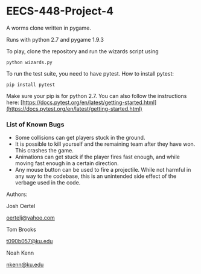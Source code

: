 # EECS-448-Project-4

A worms clone written in pygame.

Runs with python 2.7 and pygame 1.9.3

To play, clone the repository and run the wizards script using

<code>python wizards.py</code>

To run the test suite, you need to have pytest.
How to install pytest:

<code>pip install pytest </code>

Make sure your pip is for python 2.7. You can also follow the instructions here: [https://docs.pytest.org/en/latest/getting-started.html](https://docs.pytest.org/en/latest/getting-started.html)


### List of Known Bugs

- Some collisions can get players stuck in the ground.
- It is possible to kill yourself and the remaining team after they have won. This crashes the game.
- Animations can get stuck if the player fires fast enough, and while moving fast enough in a certain direction.
- Any mouse button can be used to fire a projectile. While not harmful in any way to the codebase, this is an unintended side effect of the verbage used in the code.

Authors:

Josh Oertel

oertelj@yahoo.com

Tom Brooks

t090b057@ku.edu

Noah Kenn

nkenn@ku.edu
